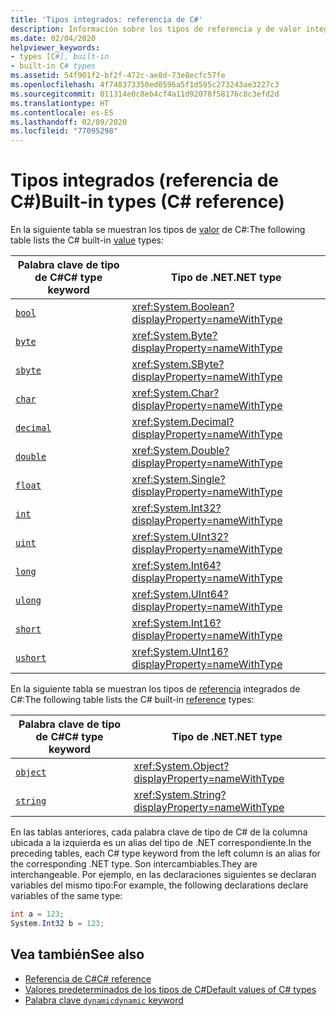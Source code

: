 ```yaml
---
title: 'Tipos integrados: referencia de C#'
description: Información sobre los tipos de referencia y de valor integrados de C#
ms.date: 02/04/2020
helpviewer_keywords:
- types [C#], built-in
- built-in C# types
ms.assetid: 54f901f2-bf2f-472c-ae8d-73e8ecfc57fe
ms.openlocfilehash: 4f748373350ed0596a5f1d595c273243ae3227c3
ms.sourcegitcommit: 011314e0c8eb4cf4a11d92078f58176c8c3efd2d
ms.translationtype: HT
ms.contentlocale: es-ES
ms.lasthandoff: 02/09/2020
ms.locfileid: "77095298"
---
```

# <a name="built-in-types-c-reference"></a><span data-ttu-id="e4005-103">Tipos integrados (referencia de C#)</span><span class="sxs-lookup"><span data-stu-id="e4005-103">Built-in types (C# reference)</span></span>

<span data-ttu-id="e4005-104">En la siguiente tabla se muestran los tipos de [valor](value-types.md) de C#:</span><span class="sxs-lookup"><span data-stu-id="e4005-104">The following table lists the C# built-in [value](value-types.md) types:</span></span>

|<span data-ttu-id="e4005-105">Palabra clave de tipo de C#</span><span class="sxs-lookup"><span data-stu-id="e4005-105">C# type keyword</span></span>|<span data-ttu-id="e4005-106">Tipo de .NET</span><span class="sxs-lookup"><span data-stu-id="e4005-106">.NET type</span></span>|
|--------------|-------------------------|
|[`bool`](bool.md)|<xref:System.Boolean?displayProperty=nameWithType>|
|[`byte`](integral-numeric-types.md)|<xref:System.Byte?displayProperty=nameWithType>|
|[`sbyte`](integral-numeric-types.md)|<xref:System.SByte?displayProperty=nameWithType>|
|[`char`](char.md)|<xref:System.Char?displayProperty=nameWithType>|
|[`decimal`](floating-point-numeric-types.md)|<xref:System.Decimal?displayProperty=nameWithType>|
|[`double`](floating-point-numeric-types.md)|<xref:System.Double?displayProperty=nameWithType>|
|[`float`](floating-point-numeric-types.md)|<xref:System.Single?displayProperty=nameWithType>|
|[`int`](integral-numeric-types.md)|<xref:System.Int32?displayProperty=nameWithType>|
|[`uint`](integral-numeric-types.md)|<xref:System.UInt32?displayProperty=nameWithType>|
|[`long`](integral-numeric-types.md)|<xref:System.Int64?displayProperty=nameWithType>|
|[`ulong`](integral-numeric-types.md)|<xref:System.UInt64?displayProperty=nameWithType>|
|[`short`](integral-numeric-types.md)|<xref:System.Int16?displayProperty=nameWithType>|
|[`ushort`](integral-numeric-types.md)|<xref:System.UInt16?displayProperty=nameWithType>|

<span data-ttu-id="e4005-107">En la siguiente tabla se muestran los tipos de [referencia](../keywords/reference-types.md) integrados de C#:</span><span class="sxs-lookup"><span data-stu-id="e4005-107">The following table lists the C# built-in [reference](../keywords/reference-types.md) types:</span></span>

|<span data-ttu-id="e4005-108">Palabra clave de tipo de C#</span><span class="sxs-lookup"><span data-stu-id="e4005-108">C# type keyword</span></span>|<span data-ttu-id="e4005-109">Tipo de .NET</span><span class="sxs-lookup"><span data-stu-id="e4005-109">.NET type</span></span>|
|--------------|-------------------------|
|[`object`](reference-types.md#the-object-type)|<xref:System.Object?displayProperty=nameWithType>|
|[`string`](reference-types.md#the-string-type)|<xref:System.String?displayProperty=nameWithType>|

<span data-ttu-id="e4005-110">En las tablas anteriores, cada palabra clave de tipo de C# de la columna ubicada a la izquierda es un alias del tipo de .NET correspondiente.</span><span class="sxs-lookup"><span data-stu-id="e4005-110">In the preceding tables, each C# type keyword from the left column is an alias for the corresponding .NET type.</span></span> <span data-ttu-id="e4005-111">Son intercambiables.</span><span class="sxs-lookup"><span data-stu-id="e4005-111">They are interchangeable.</span></span> <span data-ttu-id="e4005-112">Por ejemplo, en las declaraciones siguientes se declaran variables del mismo tipo:</span><span class="sxs-lookup"><span data-stu-id="e4005-112">For example, the following declarations declare variables of the same type:</span></span>

```csharp
int a = 123;
System.Int32 b = 123;
```

## <a name="see-also"></a><span data-ttu-id="e4005-113">Vea también</span><span class="sxs-lookup"><span data-stu-id="e4005-113">See also</span></span>

- [<span data-ttu-id="e4005-114">Referencia de C#</span><span class="sxs-lookup"><span data-stu-id="e4005-114">C# reference</span></span>](../index.md)
- [<span data-ttu-id="e4005-115">Valores predeterminados de los tipos de C#</span><span class="sxs-lookup"><span data-stu-id="e4005-115">Default values of C# types</span></span>](default-values.md)
- [<span data-ttu-id="e4005-116">Palabra clave `dynamic`</span><span class="sxs-lookup"><span data-stu-id="e4005-116">`dynamic` keyword</span></span>](reference-types.md#the-dynamic-type)
